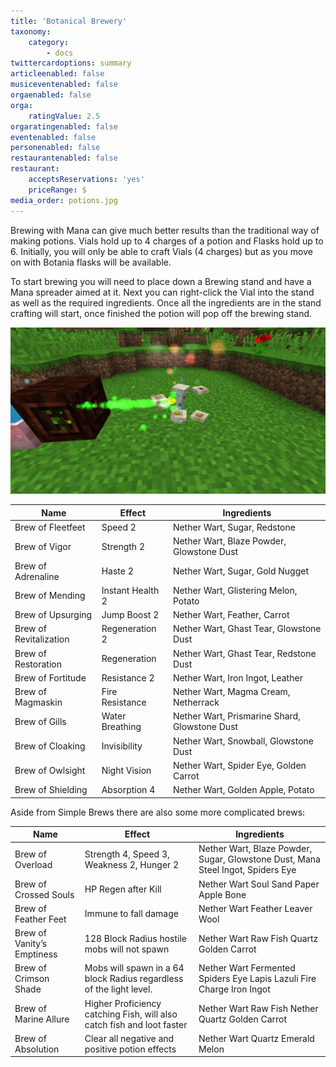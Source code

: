 ```yaml
---
title: 'Botanical Brewery'
taxonomy:
    category:
        - docs
twittercardoptions: summary
articleenabled: false
musiceventenabled: false
orgaenabled: false
orga:
    ratingValue: 2.5
orgaratingenabled: false
eventenabled: false
personenabled: false
restaurantenabled: false
restaurant:
    acceptsReservations: 'yes'
    priceRange: $
media_order: potions.jpg
---
```


Brewing with Mana can give much better results than the traditional way of making potions. Vials hold up to 4 charges of a potion and Flasks hold up to 6. Initially, you will only be able to craft Vials (4 charges) but as you move on with Botania flasks will be available. 

To start brewing you will need to place down a Brewing stand and have a Mana spreader aimed at it. Next you can right-click the Vial into the stand as well as the required ingredients. Once all the ingredients are in the stand crafting will start, once finished the potion will pop off the brewing stand.

![](potions.jpg)


| Name | Effect | Ingredients |
|-|-|-|
| Brew of Fleetfeet | Speed 2 | Nether Wart, Sugar, Redstone |
| Brew of Vigor | Strength 2 | Nether Wart, Blaze Powder, Glowstone Dust |
| Brew of Adrenaline | Haste 2 | Nether Wart, Sugar, Gold Nugget |
| Brew of Mending | Instant Health 2 | Nether Wart, Glistering Melon, Potato |
| Brew of Upsurging | Jump Boost 2 | Nether Wart, Feather, Carrot |
| Brew of Revitalization | Regeneration 2 | Nether Wart, Ghast Tear, Glowstone Dust |
| Brew of Restoration | Regeneration | Nether Wart, Ghast Tear, Redstone Dust |
| Brew of Fortitude | Resistance 2 | Nether Wart, Iron Ingot, Leather |
| Brew of Magmaskin | Fire Resistance |  Nether Wart, Magma Cream, Netherrack |
| Brew of Gills | Water Breathing |  Nether Wart, Prismarine Shard, Glowstone Dust |
|Brew of Cloaking | Invisibility | Nether Wart, Snowball, Glowstone Dust |
| Brew of Owlsight | Night Vision |  Nether Wart, Spider Eye, Golden Carrot |
| Brew of Shielding | Absorption 4 | Nether Wart, Golden Apple, Potato |

Aside from Simple Brews there are also some more complicated brews:


| Name | Effect | Ingredients |
|--|--|--|
| Brew of Overload | Strength 4, Speed 3, Weakness 2, Hunger 2 | Nether Wart, Blaze Powder, Sugar, Glowstone Dust, Mana Steel Ingot, Spiders Eye
| Brew of Crossed Souls | HP Regen after Kill | Nether Wart Soul Sand Paper Apple Bone |
| Brew of Feather Feet | Immune to fall damage | Nether Wart Feather Leaver Wool |
| Brew of Vanity’s Emptiness | 128 Block Radius hostile mobs will not spawn | Nether Wart Raw Fish Quartz Golden Carrot |
| Brew of Crimson Shade | Mobs will spawn in a 64 block Radius regardless of the light level. | Nether Wart Fermented Spiders Eye Lapis Lazuli Fire Charge Iron Ingot
| Brew of Marine Allure | Higher Proficiency catching Fish, will also catch fish and loot faster | Nether Wart Raw Fish Nether Quartz Golden Carrot
| Brew of Absolution | Clear all negative and positive potion effects | Nether Wart Quartz Emerald Melon |



